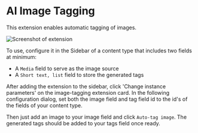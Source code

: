 # AI Image Tagging

This extension enables automatic tagging of images.

![Screenshot of extension](http://contentful.github.io/extensions/assets/ai-image-tagging.jpg "Screenshot of extension")

To use, configure it in the Sidebar of a content type that includes two fields at minimum:

 - A `Media` field to serve as the image source
 - A `Short text, list` field to store the generated tags
 
After adding the extension to the sidebar, click 'Change instance parameters' on the image-tagging extension card.
In the following configuration dialog, set both the image field and tag field id to the id's of the
fields of your content type.

Then just add an image to your image field and click `Auto-tag image`. The generated 
tags should be added to your tags field once ready.
